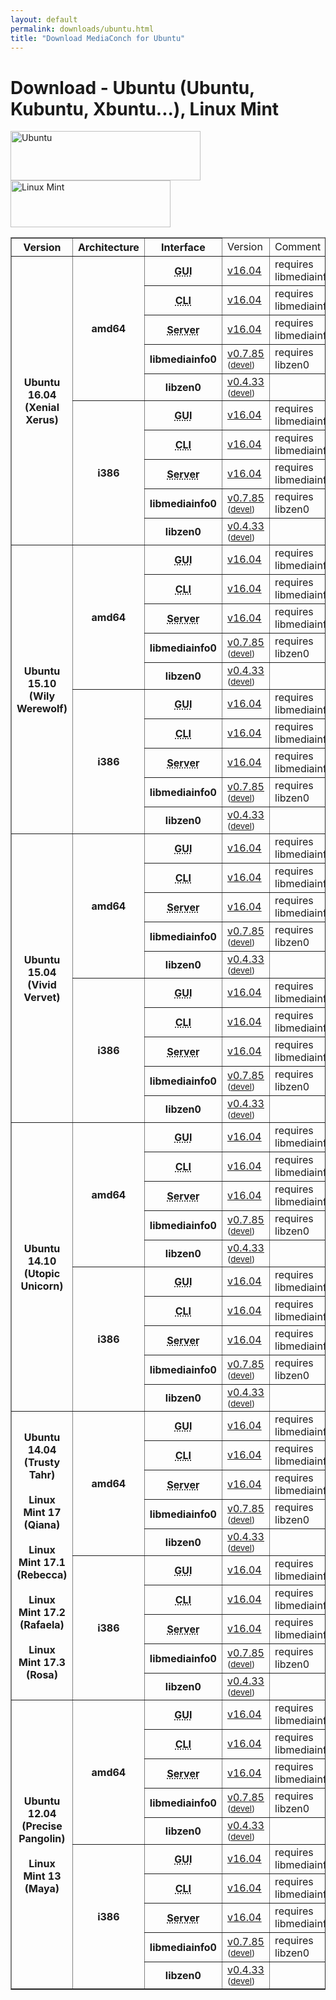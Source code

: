 ```yaml
---
layout: default
permalink: downloads/ubuntu.html
title: "Download MediaConch for Ubuntu"
---
```


# Download - Ubuntu (Ubuntu, Kubuntu, Xbuntu...), Linux Mint

<img src="/MediaConch/images/Ubuntu.png" width="304" height="79" alt="Ubuntu"><img src="/MediaConch/images/Linux_Mint.png" width="256" height="75" alt="Linux Mint"><br />
 
<table border="1">
<thead>
<tr class="table-header">
    <th>Version</th>
    <th>Architecture</th>
    <th>Interface</th>
    <td>Version</td>
    <td>Comment</td>
</tr>
</thead>
<tbody>

<tr>
	<th rowspan="10">Ubuntu 16.04 (Xenial Xerus)</th>
    <th rowspan="5" id="16.04.amd64">amd64</th>
    <th><abbr title="Graphical User Interface">GUI</abbr></th>
    <td><a href="//mediaarea.net/download/binary/mediaconch-gui/16.04/mediaconch-gui_16.04-1_amd64.xUbuntu_16.04.deb">v16.04</a></td>
    <td>requires libmediainfo0</td>
</tr>
<tr>
    <th><abbr title="Command Line Interface">CLI</abbr></th>
    <td><a href="//mediaarea.net/download/binary/mediaconch/16.04/mediaconch_16.04-1_amd64.xUbuntu_16.04.deb">v16.04</a></td>
    <td>requires libmediainfo0</td>
</tr>
<tr>
    <th><abbr title="Server">Server</abbr></th>
    <td><a href="//mediaarea.net/download/binary/mediaconch-server/16.04/mediaconch-server_16.04-1_amd64.xUbuntu_16.04.deb">v16.04</a></td>
    <td>requires libmediainfo0</td>
</tr>
<tr>
    <th>libmediainfo0</th>
    <td><a href="//mediaarea.net/download/binary/libmediainfo0/0.7.85/libmediainfo0v5_0.7.85-1_amd64.xUbuntu_16.04.deb">v0.7.85</a> <small>(<a href="https://mediaarea.net/download/binary/libmediainfo0/0.7.85/libmediainfo-dev_0.7.85-1_amd64.xUbuntu_16.04.deb">devel</a>)</small></td>
    <td>requires libzen0</td>
</tr>
<tr>
    <th>libzen0</th>
    <td><a href="//mediaarea.net/download/binary/libzen0/0.4.33/libzen0v5_0.4.33-1_amd64.xUbuntu_16.04.deb">v0.4.33</a> <small>(<a href="https://mediaarea.net/download/binary/libzen0/0.4.33/libzen-dev_0.4.33-1_amd64.xUbuntu_16.04.deb">devel</a>)</small></td>
    <td>&nbsp;</td>
</tr>
<tr>
    <th rowspan="5" id="16.04.i386">i386</th>
    <th><abbr title="Graphical User Interface">GUI</abbr></th>
    <td><a href="//mediaarea.net/download/binary/mediaconch-gui/16.04/mediaconch-gui_16.04-1_i386.xUbuntu_16.04.deb">v16.04</a></td>
    <td>requires libmediainfo0</td>
</tr>
<tr>
    <th><abbr title="Command Line Interface">CLI</abbr></th>
    <td><a href="//mediaarea.net/download/binary/mediaconch/16.04/mediaconch_16.04-1_i386.xUbuntu_16.04.deb">v16.04</a></td>
    <td>requires libmediainfo0</td>
</tr>
<tr>
    <th><abbr title="Server">Server</abbr></th>
    <td><a href="//mediaarea.net/download/binary/mediaconch-server/16.04/mediaconch-server_16.04-1_i386.xUbuntu_16.04.deb">v16.04</a></td>
    <td>requires libmediainfo0</td>
</tr>
<tr>
    <th>libmediainfo0</th>
    <td><a href="//mediaarea.net/download/binary/libmediainfo0/0.7.85/libmediainfo0v5_0.7.85-1_i386.xUbuntu_16.04.deb">v0.7.85</a> <small>(<a href="https://mediaarea.net/download/binary/libmediainfo0/0.7.85/libmediainfo-dev_0.7.85-1_i386.xUbuntu_16.04.deb">devel</a>)</small></td>
    <td>requires libzen0</td>
</tr>
<tr>
    <th>libzen0</th>
    <td><a href="//mediaarea.net/download/binary/libzen0/0.4.33/libzen0v5_0.4.33-1_i386.xUbuntu_16.04.deb">v0.4.33</a> <small>(<a href="https://mediaarea.net/download/binary/libzen0/0.4.33/libzen-dev_0.4.33-1_i386.xUbuntu_16.04.deb">devel</a>)</small></td>
    <td>&nbsp;</td>
</tr>

<tr>
	<th rowspan="10">Ubuntu 15.10 (Wily Werewolf)</th>
    <th rowspan="5" id="15.10.amd64">amd64</th>
    <th><abbr title="Graphical User Interface">GUI</abbr></th>
    <td><a href="//mediaarea.net/download/binary/mediaconch-gui/16.04/mediaconch-gui_16.04-1_amd64.xUbuntu_15.10.deb">v16.04</a></td>
    <td>requires libmediainfo0</td>
</tr>
<tr>
    <th><abbr title="Command Line Interface">CLI</abbr></th>
    <td><a href="//mediaarea.net/download/binary/mediaconch/16.04/mediaconch_16.04-1_amd64.xUbuntu_15.10.deb">v16.04</a></td>
    <td>requires libmediainfo0</td>
</tr>
<tr>
    <th><abbr title="Server">Server</abbr></th>
    <td><a href="//mediaarea.net/download/binary/mediaconch-server/16.04/mediaconch-server_16.04-1_amd64.xUbuntu_15.10.deb">v16.04</a></td>
    <td>requires libmediainfo0</td>
</tr>
<tr>
    <th>libmediainfo0</th>
    <td><a href="//mediaarea.net/download/binary/libmediainfo0/0.7.85/libmediainfo0v5_0.7.85-1_amd64.xUbuntu_15.10.deb">v0.7.85</a> <small>(<a href="https://mediaarea.net/download/binary/libmediainfo0/0.7.85/libmediainfo-dev_0.7.85-1_amd64.xUbuntu_15.10.deb">devel</a>)</small></td>
    <td>requires libzen0</td>
</tr>
<tr>
    <th>libzen0</th>
    <td><a href="//mediaarea.net/download/binary/libzen0/0.4.33/libzen0v5_0.4.33-1_amd64.xUbuntu_15.10.deb">v0.4.33</a> <small>(<a href="https://mediaarea.net/download/binary/libzen0/0.4.33/libzen-dev_0.4.33-1_amd64.xUbuntu_15.10.deb">devel</a>)</small></td>
    <td>&nbsp;</td>
</tr>
<tr>
    <th rowspan="5" id="15.10.i386">i386</th>
    <th><abbr title="Graphical User Interface">GUI</abbr></th>
    <td><a href="//mediaarea.net/download/binary/mediaconch-gui/16.04/mediaconch-gui_16.04-1_i386.xUbuntu_15.10.deb">v16.04</a></td>
    <td>requires libmediainfo0</td>
</tr>
<tr>
    <th><abbr title="Command Line Interface">CLI</abbr></th>
    <td><a href="//mediaarea.net/download/binary/mediaconch/16.04/mediaconch_16.04-1_i386.xUbuntu_15.10.deb">v16.04</a></td>
    <td>requires libmediainfo0</td>
</tr>
<tr>
    <th><abbr title="Server">Server</abbr></th>
    <td><a href="//mediaarea.net/download/binary/mediaconch-server/16.04/mediaconch-server_16.04-1_i386.xUbuntu_15.10.deb">v16.04</a></td>
    <td>requires libmediainfo0</td>
</tr>
<tr>
    <th>libmediainfo0</th>
    <td><a href="//mediaarea.net/download/binary/libmediainfo0/0.7.85/libmediainfo0v5_0.7.85-1_i386.xUbuntu_15.10.deb">v0.7.85</a> <small>(<a href="https://mediaarea.net/download/binary/libmediainfo0/0.7.85/libmediainfo-dev_0.7.85-1_i386.xUbuntu_15.10.deb">devel</a>)</small></td>
    <td>requires libzen0</td>
</tr>
<tr>
    <th>libzen0</th>
    <td><a href="//mediaarea.net/download/binary/libzen0/0.4.33/libzen0v5_0.4.33-1_i386.xUbuntu_15.10.deb">v0.4.33</a> <small>(<a href="https://mediaarea.net/download/binary/libzen0/0.4.33/libzen-dev_0.4.33-1_i386.xUbuntu_15.10.deb">devel</a>)</small></td>
    <td>&nbsp;</td>
</tr>
<tr>
	<th rowspan="10">Ubuntu 15.04 (Vivid Vervet)</th>
    <th rowspan="5" id="15.04.amd64">amd64</th>
    <th><abbr title="Graphical User Interface">GUI</abbr></th>
    <td><a href="//mediaarea.net/download/binary/mediaconch-gui/16.04/mediaconch-gui_16.04-1_amd64.xUbuntu_15.04.deb">v16.04</a></td>
    <td>requires libmediainfo0</td>
</tr>
<tr>
    <th><abbr title="Command Line Interface">CLI</abbr></th>
    <td><a href="//mediaarea.net/download/binary/mediaconch/16.04/mediaconch_16.04-1_amd64.xUbuntu_15.04.deb">v16.04</a></td>
    <td>requires libmediainfo0</td>
</tr>
<tr>
    <th><abbr title="Server">Server</abbr></th>
    <td><a href="//mediaarea.net/download/binary/mediaconch-server/16.04/mediaconch-server_16.04-1_amd64.xUbuntu_15.04.deb">v16.04</a></td>
    <td>requires libmediainfo0</td>
</tr>
<tr>
    <th>libmediainfo0</th>
    <td><a href="//mediaarea.net/download/binary/libmediainfo0/0.7.85/libmediainfo0_0.7.85-1_amd64.xUbuntu_15.04.deb">v0.7.85</a> <small>(<a href="https://mediaarea.net/download/binary/libmediainfo0/0.7.85/libmediainfo-dev_0.7.85-1_amd64.xUbuntu_15.04.deb">devel</a>)</small></td>
    <td>requires libzen0</td>
</tr>
<tr>
    <th>libzen0</th>
    <td><a href="//mediaarea.net/download/binary/libzen0/0.4.33/libzen0_0.4.33-1_amd64.xUbuntu_15.04.deb">v0.4.33</a> <small>(<a href="https://mediaarea.net/download/binary/libzen0/0.4.33/libzen-dev_0.4.33-1_amd64.xUbuntu_15.04.deb">devel</a>)</small></td>
    <td>&nbsp;</td>
</tr>
<tr>
    <th rowspan="5" id="15.04.i386">i386</th>
    <th><abbr title="Graphical User Interface">GUI</abbr></th>
    <td><a href="//mediaarea.net/download/binary/mediaconch-gui/16.04/mediaconch-gui_16.04-1_i386.xUbuntu_15.04.deb">v16.04</a></td>
    <td>requires libmediainfo0</td>
</tr>
<tr>
    <th><abbr title="Command Line Interface">CLI</abbr></th>
    <td><a href="//mediaarea.net/download/binary/mediaconch/16.04/mediaconch_16.04-1_i386.xUbuntu_15.04.deb">v16.04</a></td>
    <td>requires libmediainfo0</td>
</tr>
<tr>
    <th><abbr title="Server">Server</abbr></th>
    <td><a href="//mediaarea.net/download/binary/mediaconch-server/16.04/mediaconch-server_16.04-1_i386.xUbuntu_15.04.deb">v16.04</a></td>
    <td>requires libmediainfo0</td>
</tr>
<tr>
    <th>libmediainfo0</th>
    <td><a href="//mediaarea.net/download/binary/libmediainfo0/0.7.85/libmediainfo0_0.7.85-1_i386.xUbuntu_15.04.deb">v0.7.85</a> <small>(<a href="https://mediaarea.net/download/binary/libmediainfo0/0.7.85/libmediainfo-dev_0.7.85-1_i386.xUbuntu_15.04.deb">devel</a>)</small></td>
    <td>requires libzen0</td>
</tr>
<tr>
    <th>libzen0</th>
    <td><a href="//mediaarea.net/download/binary/libzen0/0.4.33/libzen0_0.4.33-1_i386.xUbuntu_15.04.deb">v0.4.33</a> <small>(<a href="https://mediaarea.net/download/binary/libzen0/0.4.33/libzen-dev_0.4.33-1_i386.xUbuntu_15.04.deb">devel</a>)</small></td>
    <td>&nbsp;</td>
</tr>
<tr>
	<th rowspan="10">Ubuntu 14.10 (Utopic Unicorn)</th>
    <th rowspan="5" id="14.10.amd64">amd64</th>
    <th><abbr title="Graphical User Interface">GUI</abbr></th>
    <td><a href="//mediaarea.net/download/binary/mediaconch-gui/16.04/mediaconch-gui_16.04-1_amd64.xUbuntu_14.10.deb">v16.04</a></td>
    <td>requires libmediainfo0</td>
</tr>
<tr>
    <th><abbr title="Command Line Interface">CLI</abbr></th>
    <td><a href="//mediaarea.net/download/binary/mediaconch/16.04/mediaconch_16.04-1_amd64.xUbuntu_14.10.deb">v16.04</a></td>
    <td>requires libmediainfo0</td>
</tr>
<tr>
    <th><abbr title="Server">Server</abbr></th>
    <td><a href="//mediaarea.net/download/binary/mediaconch-server/16.04/mediaconch-server_16.04-1_amd64.xUbuntu_14.10.deb">v16.04</a></td>
    <td>requires libmediainfo0</td>
</tr>
<tr>
    <th>libmediainfo0</th>
    <td><a href="//mediaarea.net/download/binary/libmediainfo0/0.7.85/libmediainfo0_0.7.85-1_amd64.xUbuntu_14.10.deb">v0.7.85</a> <small>(<a href="https://mediaarea.net/download/binary/libmediainfo0/0.7.85/libmediainfo-dev_0.7.85-1_amd64.xUbuntu_14.10.deb">devel</a>)</small></td>
    <td>requires libzen0</td>
</tr>
<tr>
    <th>libzen0</th>
    <td><a href="//mediaarea.net/download/binary/libzen0/0.4.33/libzen0_0.4.33-1_amd64.xUbuntu_14.10.deb">v0.4.33</a> <small>(<a href="https://mediaarea.net/download/binary/libzen0/0.4.33/libzen-dev_0.4.33-1_amd64.xUbuntu_14.10.deb">devel</a>)</small></td>
    <td>&nbsp;</td>
</tr>
<tr>
    <th rowspan="5" id="14.10.i386">i386</th>
    <th><abbr title="Graphical User Interface">GUI</abbr></th>
    <td><a href="//mediaarea.net/download/binary/mediaconch-gui/16.04/mediaconch-gui_16.04-1_i386.xUbuntu_14.10.deb">v16.04</a></td>
    <td>requires libmediainfo0</td>
</tr>
<tr>
    <th><abbr title="Command Line Interface">CLI</abbr></th>
    <td><a href="//mediaarea.net/download/binary/mediaconch/16.04/mediaconch_16.04-1_i386.xUbuntu_14.10.deb">v16.04</a></td>
    <td>requires libmediainfo0</td>
</tr>
<tr>
    <th><abbr title="Server">Server</abbr></th>
    <td><a href="//mediaarea.net/download/binary/mediaconch-server/16.04/mediaconch-server_16.04-1_i386.xUbuntu_14.10.deb">v16.04</a></td>
    <td>requires libmediainfo0</td>
</tr>
<tr>
    <th>libmediainfo0</th>
    <td><a href="//mediaarea.net/download/binary/libmediainfo0/0.7.85/libmediainfo0_0.7.85-1_i386.xUbuntu_14.10.deb">v0.7.85</a> <small>(<a href="https://mediaarea.net/download/binary/libmediainfo0/0.7.85/libmediainfo-dev_0.7.85-1_i386.xUbuntu_14.10.deb">devel</a>)</small></td>
    <td>requires libzen0</td>
</tr>
<tr>
    <th>libzen0</th>
    <td><a href="//mediaarea.net/download/binary/libzen0/0.4.33/libzen0_0.4.33-1_i386.xUbuntu_14.10.deb">v0.4.33</a> <small>(<a href="https://mediaarea.net/download/binary/libzen0/0.4.33/libzen-dev_0.4.33-1_i386.xUbuntu_14.10.deb">devel</a>)</small></td>
    <td>&nbsp;</td>
</tr>
<tr>
	<th rowspan="10">Ubuntu 14.04 (Trusty Tahr)<br /><br />Linux Mint 17 (Qiana)<br /><br />Linux Mint 17.1 (Rebecca)<br /><br />Linux Mint 17.2 (Rafaela)<br /><br />Linux Mint 17.3 (Rosa)</th>
    <th rowspan="5" id="14.04.amd64">amd64</th>
    <th><abbr title="Graphical User Interface">GUI</abbr></th>
    <td><a href="//mediaarea.net/download/binary/mediaconch-gui/16.04/mediaconch-gui_16.04-1_amd64.xUbuntu_14.04.deb">v16.04</a></td>
    <td>requires libmediainfo0</td>
</tr>
<tr>
    <th><abbr title="Command Line Interface">CLI</abbr></th>
    <td><a href="//mediaarea.net/download/binary/mediaconch/16.04/mediaconch_16.04-1_amd64.xUbuntu_14.04.deb">v16.04</a></td>
    <td>requires libmediainfo0</td>
</tr>
<tr>
    <th><abbr title="Server">Server</abbr></th>
    <td><a href="//mediaarea.net/download/binary/mediaconch-server/16.04/mediaconch-server_16.04-1_amd64.xUbuntu_14.04.deb">v16.04</a></td>
    <td>requires libmediainfo0</td>
</tr>
<tr>
    <th>libmediainfo0</th>
    <td><a href="//mediaarea.net/download/binary/libmediainfo0/0.7.85/libmediainfo0_0.7.85-1_amd64.xUbuntu_14.04.deb">v0.7.85</a> <small>(<a href="https://mediaarea.net/download/binary/libmediainfo0/0.7.85/libmediainfo-dev_0.7.85-1_amd64.xUbuntu_14.04.deb">devel</a>)</small></td>
    <td>requires libzen0</td>
</tr>
<tr>
    <th>libzen0</th>
    <td><a href="//mediaarea.net/download/binary/libzen0/0.4.33/libzen0_0.4.33-1_amd64.xUbuntu_14.04.deb">v0.4.33</a> <small>(<a href="https://mediaarea.net/download/binary/libzen0/0.4.33/libzen-dev_0.4.33-1_amd64.xUbuntu_14.04.deb">devel</a>)</small></td>
    <td>&nbsp;</td>
</tr>
<tr>
    <th rowspan="5" id="14.04.i386">i386</th>
    <th><abbr title="Graphical User Interface">GUI</abbr></th>
    <td><a href="//mediaarea.net/download/binary/mediaconch-gui/16.04/mediaconch-gui_16.04-1_i386.xUbuntu_14.04.deb">v16.04</a></td>
    <td>requires libmediainfo0</td>
</tr>
<tr>
    <th><abbr title="Command Line Interface">CLI</abbr></th>
    <td><a href="//mediaarea.net/download/binary/mediaconch/16.04/mediaconch_16.04-1_i386.xUbuntu_14.04.deb">v16.04</a></td>
    <td>requires libmediainfo0</td>
</tr>
<tr>
    <th><abbr title="Server">Server</abbr></th>
    <td><a href="//mediaarea.net/download/binary/mediaconch-server/16.04/mediaconch-server_16.04-1_i386.xUbuntu_14.04.deb">v16.04</a></td>
    <td>requires libmediainfo0</td>
</tr>
<tr>
    <th>libmediainfo0</th>
    <td><a href="//mediaarea.net/download/binary/libmediainfo0/0.7.85/libmediainfo0_0.7.85-1_i386.xUbuntu_14.04.deb">v0.7.85</a> <small>(<a href="https://mediaarea.net/download/binary/libmediainfo0/0.7.85/libmediainfo-dev_0.7.85-1_i386.xUbuntu_14.04.deb">devel</a>)</small></td>
    <td>requires libzen0</td>
</tr>
<tr>
    <th>libzen0</th>
    <td><a href="//mediaarea.net/download/binary/libzen0/0.4.33/libzen0_0.4.33-1_i386.xUbuntu_14.04.deb">v0.4.33</a> <small>(<a href="https://mediaarea.net/download/binary/libzen0/0.4.33/libzen-dev_0.4.33-1_i386.xUbuntu_14.04.deb">devel</a>)</small></td>
    <td>&nbsp;</td>
</tr>
<tr>
	<th rowspan="10">Ubuntu 12.04 (Precise Pangolin)<br /><br /> Linux Mint 13 (Maya)</th>
    <th rowspan="5" id="12.04.amd64">amd64</th>
    <th><abbr title="Graphical User Interface">GUI</abbr></th>
    <td><a href="//mediaarea.net/download/binary/mediaconch-gui/16.04/mediaconch-gui_16.04-1_amd64.xUbuntu_12.04.deb">v16.04</a></td>
    <td>requires libmediainfo0</td>
</tr>
<tr>
    <th><abbr title="Command Line Interface">CLI</abbr></th>
    <td><a href="//mediaarea.net/download/binary/mediaconch/16.04/mediaconch_16.04-1_amd64.xUbuntu_12.04.deb">v16.04</a></td>
    <td>requires libmediainfo0</td>
</tr>
<tr>
    <th><abbr title="Server">Server</abbr></th>
    <td><a href="//mediaarea.net/download/binary/mediaconch-server/16.04/mediaconch-server_16.04-1_amd64.xUbuntu_12.04.deb">v16.04</a></td>
    <td>requires libmediainfo0</td>
</tr>
<tr>
    <th>libmediainfo0</th>
    <td><a href="//mediaarea.net/download/binary/libmediainfo0/0.7.85/libmediainfo0_0.7.85-1_amd64.xUbuntu_12.04.deb">v0.7.85</a> <small>(<a href="https://mediaarea.net/download/binary/libmediainfo0/0.7.85/libmediainfo-dev_0.7.85-1_amd64.xUbuntu_12.04.deb">devel</a>)</small></td>
    <td>requires libzen0</td>
</tr>
<tr>
    <th>libzen0</th>
    <td><a href="//mediaarea.net/download/binary/libzen0/0.4.33/libzen0_0.4.33-1_amd64.xUbuntu_12.04.deb">v0.4.33</a> <small>(<a href="https://mediaarea.net/download/binary/libzen0/0.4.33/libzen-dev_0.4.33-1_amd64.xUbuntu_12.04.deb">devel</a>)</small></td>
    <td>&nbsp;</td>
</tr>
<tr>
    <th rowspan="5" id="12.04.i386">i386</th>
    <th><abbr title="Graphical User Interface">GUI</abbr></th>
    <td><a href="//mediaarea.net/download/binary/mediaconch-gui/16.04/mediaconch-gui_16.04-1_i386.xUbuntu_12.04.deb">v16.04</a></td>
    <td>requires libmediainfo0</td>
</tr>
<tr>
    <th><abbr title="Command Line Interface">CLI</abbr></th>
    <td><a href="//mediaarea.net/download/binary/mediaconch/16.04/mediaconch_16.04-1_i386.xUbuntu_12.04.deb">v16.04</a></td>
    <td>requires libmediainfo0</td>
</tr>
<tr>
    <th><abbr title="Server">Server</abbr></th>
    <td><a href="//mediaarea.net/download/binary/mediaconch-server/16.04/mediaconch-server_16.04-1_i386.xUbuntu_12.04.deb">v16.04</a></td>
    <td>requires libmediainfo0</td>
</tr>
<tr>
    <th>libmediainfo0</th>
    <td><a href="//mediaarea.net/download/binary/libmediainfo0/0.7.85/libmediainfo0_0.7.85-1_i386.xUbuntu_12.04.deb">v0.7.85</a> <small>(<a href="https://mediaarea.net/download/binary/libmediainfo0/0.7.85/libmediainfo-dev_0.7.85-1_i386.xUbuntu_12.04.deb">devel</a>)</small></td>
    <td>requires libzen0</td>
</tr>
<tr>
    <th>libzen0</th>
    <td><a href="//mediaarea.net/download/binary/libzen0/0.4.33/libzen0_0.4.33-1_i386.xUbuntu_12.04.deb">v0.4.33</a> <small>(<a href="https://mediaarea.net/download/binary/libzen0/0.4.33/libzen-dev_0.4.33-1_i386.xUbuntu_12.04.deb">devel</a>)</small></td>
    <td>&nbsp;</td>
</tr>
</tbody>
</table>

